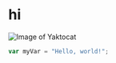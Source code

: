 # hi #

![Image of Yaktocat](https://octodex.github.com/images/yaktocat.png)


``` javascript
var myVar = "Hello, world!";
```

